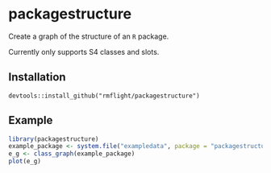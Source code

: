 # packagestructure

Create a graph of the structure of an `R` package.

Currently only supports S4 classes and slots.

## Installation

```
devtools::install_github("rmflight/packagestructure")
```

## Example

```r
library(packagestructure)
example_package <- system.file("exampledata", package = "packagestructure")
e_g <- class_graph(example_package)
plot(e_g)
```

